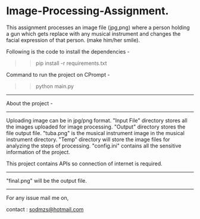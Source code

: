# Image-Processing-Assignment.

This assignment processes an image file (jpg,png) where a person holding a gun which gets replace with any musical instrument and changes the facial expression of that person. (make him/her smile).

Following is the code to install the dependencies -

>> pip install -r requirements.txt

Command to run the project on CPrompt - 

>> python main.py

________________________________________________________________


About the project - 
___________________

Uploading image can be in jpg/png format.
"Input File" directory stores all the images uploaded for image processing.
"Output" directory stores the file output file.
"tuba.png" is the musical instrument image in the musical instrument directory.
"Temp" directory will store the image files for analyzing the steps of processing.
"config.ini" contains all the sensitive information of the project.


This project contains APIs so connection of internet is required.
___________________________________________________________________

"final.png" will be the output file.
___________________________________________________________________



For any issue mail me on,

contact : sodmzs@hotmail.com
